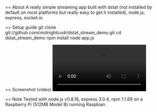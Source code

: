 == About
A really simple streaming app built with dstat (not installed by default on most platforms but really easy to get it installed), node.js, express, socket.io

== Setup guide
	git clone git://github.com/midnightcodr/dstat_stream_demo.git
	cd dstat_stream_demo
	npm install
	node app.js

== Screenshot (video)
![ScreenShot](https://github.com/midnightcodr/dstat_stream_demo/blob/master/dstat_with_nodejs.mov?raw=true)

== Note
Tested with node.js v0.8.16, express 3.0.4, npm 1.1.69 on a Raspberry Pi (512MB Model B) running Raspbian.
